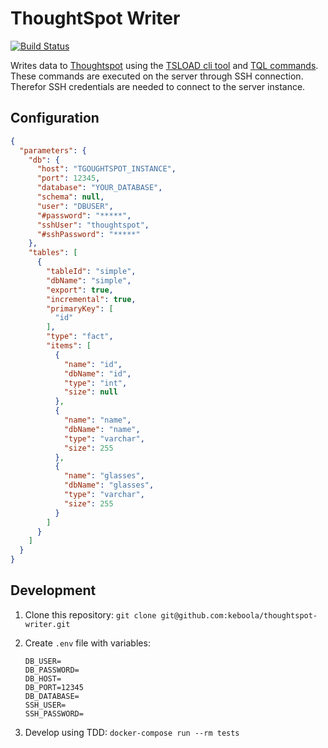# ThoughtSpot Writer

[![Build Status](https://travis-ci.org/keboola/thoughtspot-writer.svg?branch=master)](https://travis-ci.org/keboola/thoughtspot-writer)

Writes data to [Thoughtspot](https://thoughtspot.com) using the [TSLOAD cli tool](https://docs.thoughtspot.com/4.4/reference/data-importer-ref.html) and [TQL commands](https://docs.thoughtspot.com/4.4/reference/sql-cli-commands.html).
These commands are executed on the server through SSH connection. Therefor SSH credentials are needed to connect to the server instance.

## Configuration

```json
{
  "parameters": {
    "db": {
      "host": "TGOUGHTSPOT_INSTANCE",
      "port": 12345,
      "database": "YOUR_DATABASE",
      "schema": null,
      "user": "DBUSER",
      "#password": "*****",
      "sshUser": "thoughtspot",
      "#sshPassword": "*****"
    },
    "tables": [
      {
        "tableId": "simple",
        "dbName": "simple",
        "export": true,
        "incremental": true,
        "primaryKey": [
          "id"
        ],
        "type": "fact",
        "items": [
          {
            "name": "id",
            "dbName": "id",
            "type": "int",
            "size": null
          },
          {
            "name": "name",
            "dbName": "name",
            "type": "varchar",
            "size": 255
          },
          {
            "name": "glasses",
            "dbName": "glasses",
            "type": "varchar",
            "size": 255
          }
        ]
      }
    ]
  }
}
```

## Development

1. Clone this repository:
    `git clone git@github.com:keboola/thoughtspot-writer.git`

2. Create `.env` file with variables:
    ```
    DB_USER=
    DB_PASSWORD=
    DB_HOST=
    DB_PORT=12345
    DB_DATABASE=
    SSH_USER=
    SSH_PASSWORD=
    ```

4. Develop using TDD:
    `docker-compose run --rm tests`

